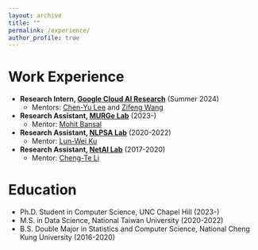 ```yaml
---
layout: archive
title: ""
permalink: /experience/
author_profile: true
---
```


# Work Experience
* **Research Intern, [Google Cloud AI Research](https://research.google/teams/cloud-ai/)** (Summer 2024)
    * Mentors: [Chen-Yu Lee](https://research.google/people/chen-yu-lee/) and [Zifeng Wang](https://research.google/people/zifeng-wang/)
* **Research Assistant, [MURGe Lab](https://murgelab.cs.unc.edu/)** (2023-)
    * Mentor: [Mohit Bansal](https://www.cs.unc.edu/~mbansal/)
* **Research Assistant, [NLPSA Lab](https://academiasinicanlplab.github.io/)** (2020-2022)
    * Mentor: [Lun-Wei Ku](https://homepage.iis.sinica.edu.tw/pages/lwku/index_en.html)
* **Research Assistant, [NetAI Lab](https://sites.google.com/view/chengteli/)** (2017-2020)
    * Mentor: [Cheng-Te Li](https://sites.google.com/view/chengteli/)

# Education
* Ph.D. Student in Computer Science, UNC Chapel Hill (2023-)
* M.S. in Data Science, National Taiwan University (2020-2022)
* B.S. Double Major in Statistics and Computer Science, National Cheng Kung University (2016-2020)
